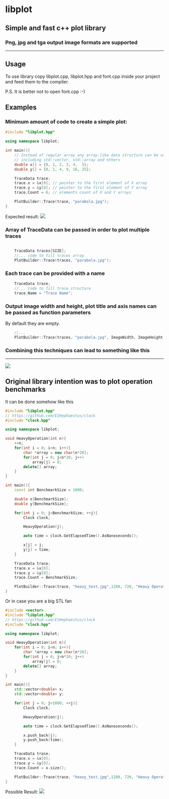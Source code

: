 # libplot
## Simple and fast c++ plot library
### Png, jpg and tga output image formats are supported
***
## Usage

To use library copy libplot.cpp, libplot.hpp and font.cpp inside your project and feed them to the compiler. 

P.S. It is better not to open font.cpp :-)

## Examples

### Minimum amount of code to create a simple plot:
```c++
#include "libplot.hpp"

using namespace libplot;

int main(){
    // Instead of regular array any array-like data structure can be used
    // including std::vector, std::array and others
    double x[] = {0, 1, 2, 3, 4,  5};
    double y[] = {0, 1, 4, 9, 16, 25};

    TraceData trace; 
    trace.x = &x[0]; // pointer to the first element of X array
    trace.y = &y[0]; // pointer to the first element of Y array
    trace.Count = 6; // elements count of X and Y arrays

    PlotBuilder::Trace(trace, "parabola.jpg");
}

```
Expected result:
![](https://github.com/E1Hephaestus/libplot/blob/master/examples/parabola.jpg?raw=true)

### Array of TraceData can be passed in order to plot multiple traces
```c++

    TraceData traces[SIZE];
    //... code to fill traces array
    PlotBuilder::Trace(traces, "parabola.jpg");

```
### Each trace can be provided with a name

```c++
    TraceData trace; 
    //... code to fill trace structure
    trace.Name = "Trace Name";

```

### Output image width and height, plot title and axis names can be passed as function parameters
By default they are empty.

```c++
    //...
    PlotBuilder::Trace(traces, "parabola.jpg", ImageWidth, ImageHeight, "PlotTitle", "XAxisName", "YAxisName");

```

### Combining this techniques can lead to something like this
***

![](https://github.com/E1Hephaestus/libplot/blob/master/examples/operations.png?raw=true)

## Original library intention was to plot operation benchmarks

It can be done somehow like this

```c++
#include "libplot.hpp"
// https://github.com/E1Hephaestus/clock
#include "clock.hpp"

using namespace libplot;

void HeavyOperation(int n){
    ++n;
    for(int i = 0; i<n; i++){
        char *array = new char[n*20];
        for(int j = 0; j<n*20; j++)
            array[j] = 0;
        delete[] array;
    }
}

int main(){
    const int BenchmarkSize = 1000;

    double x[BenchmarkSize];
    double y[BenchmarkSize];

    for(int j = 0; j<BenchmarkSize; ++j){
        Clock clock;

        HeavyOperation(j);

        auto time = clock.GetElapsedTime().AsNanoseconds();

        x[j] = j;
        y[j] = time;
    }

    TraceData trace;
    trace.x = &x[0];
    trace.y = &y[0];
    trace.Count = BenchmarkSize;

    PlotBuilder::Trace(trace, "heavy_test.jpg",1280, 720, "Heavy Operation Test", "Heavy operation size", "Time [ns]");
}

```

Or in case you are a big STL fan
```c++
#include <vector>
#include "libplot.hpp"
// https://github.com/E1Hephaestus/clock
#include "clock.hpp"

using namespace libplot;

void HeavyOperation(int n){
    for(int i = 0; i<n; i++){
        char *array = new char[n*20];
        for(int j = 0; j<n*20; j++)
            array[j] = 0;
        delete[] array;
    }
}

int main(){
    std::vector<double> x;
    std::vector<double> y;

    for(int j = 0; j<1000; ++j){
        Clock clock;

        HeavyOperation(j);

        auto time = clock.GetElapsedTime().AsNanoseconds();

        x.push_back(j);
        y.push_back(time);
    }

    TraceData trace;
    trace.x = &x[0];
    trace.y = &y[0];
    trace.Count = x.size();

    PlotBuilder::Trace(trace, "heavy_test.jpg",1280, 720, "Heavy Operation Test", "Heavy operation size", "Time [ns]");
}
```

Possible Result:
![](https://github.com/E1Hephaestus/libplot/blob/master/examples/heavy_test.jpg?raw=true)
